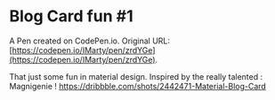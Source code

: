 # Blog Card fun #1

A Pen created on CodePen.io. Original URL: [https://codepen.io/IMarty/pen/zrdYGe](https://codepen.io/IMarty/pen/zrdYGe).

That just some fun in material design.
Inspired by the really talented : Magnigenie ! 
https://dribbble.com/shots/2442471-Material-Blog-Card
